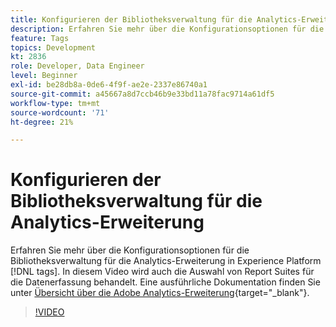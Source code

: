 ```yaml
---
title: Konfigurieren der Bibliotheksverwaltung für die Analytics-Erweiterung
description: Erfahren Sie mehr über die Konfigurationsoptionen für die Bibliotheksverwaltung für die Analytics-Erweiterung in Experience Platform [!DNL tags]. In diesem Video wird auch die Auswahl von Report Suites für die Datenerfassung behandelt.
feature: Tags
topics: Development
kt: 2836
role: Developer, Data Engineer
level: Beginner
exl-id: be28db8a-0de6-4f9f-ae2e-2337e86740a1
source-git-commit: a45667a8d7ccb46b9e33bd11a78fac9714a61df5
workflow-type: tm+mt
source-wordcount: '71'
ht-degree: 21%

---
```


# Konfigurieren der Bibliotheksverwaltung für die Analytics-Erweiterung

Erfahren Sie mehr über die Konfigurationsoptionen für die Bibliotheksverwaltung für die Analytics-Erweiterung in Experience Platform [!DNL tags]. In diesem Video wird auch die Auswahl von Report Suites für die Datenerfassung behandelt.  Eine ausführliche Dokumentation finden Sie unter [Übersicht über die Adobe Analytics-Erweiterung](https://experienceleague.adobe.com/docs/experience-platform/tags/extensions/adobe/analytics/overview.html?lang=de){target="_blank"}.

>[!VIDEO](https://video.tv.adobe.com/v/27092/?quality=12&learn=on)
